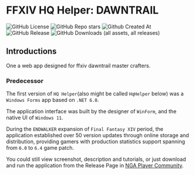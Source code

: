 # FFXIV HQ Helper: DAWNTRAIL

![GitHub License](https://img.shields.io/github/license/InfSein/hqhelper-dawntrail?style=flat&logo=github) ![GitHub Repo stars](https://img.shields.io/github/stars/InfSein/hqhelper-dawntrail?style=flat&logo=github) ![Github Created At](https://img.shields.io/github/created-at/InfSein/hqhelper-dawntrail?style=flat&logo=github) <br>
![GitHub Release](https://img.shields.io/github/v/release/InfSein/hqhelper-dawntrail?style=flat&logo=github) ![GitHub Downloads (all assets, all releases)](https://img.shields.io/github/downloads/InfSein/hqhelper-dawntrail/total?style=flat&logo=github)

## Introductions

One a web app designed for ffxiv dawntrail master crafters.

### Predecessor

The first version of `HQ Helper`(also might be called `HqHelper` below) was a `Windows Forms` app based on `.NET 6.0`. 

The application interface was built by the designer of `WinForm`, and the native UI of `Windows 11`.

During the `ENDWALKER` expansion of `Final Fantasy XIV` period, the application established over 50 version updates through online storage and distribution,
providing gamers with production statistics support spanning from `6.0` to `6.4` game patch.

You could still view screenshot, description and tutorials, or just download and run the application from the Release Page in [NGA Player Community](https://bbs.nga.cn/read.php?tid=31596099).

